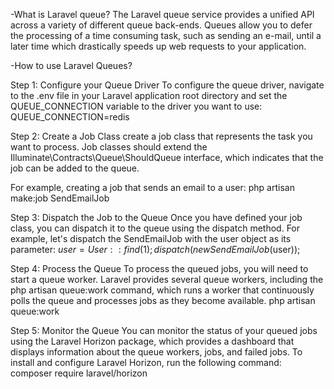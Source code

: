 -What is Laravel queue?
The Laravel queue service provides a unified API across a variety of different queue back-ends. Queues allow you to defer the processing of a time consuming task, such as sending an e-mail, until a later time which drastically speeds up web requests to your application.

-How to use Laravel Queues?

Step 1: Configure your Queue Driver
To configure the queue driver, navigate to the .env file in your Laravel application root directory and set the QUEUE_CONNECTION variable to the driver you want to use:
QUEUE_CONNECTION=redis

Step 2: Create a Job Class
create a job class that represents the task you want to process. Job classes should extend the Illuminate\Contracts\Queue\ShouldQueue interface, which indicates that the job can be added to the queue.

For example, creating a job that sends an email to a user:
php artisan make:job SendEmailJob

Step 3: Dispatch the Job to the Queue
Once you have defined your job class, you can dispatch it to the queue using the dispatch method. For example, let's dispatch the SendEmailJob with the user object as its parameter:
$user = User::find(1);
dispatch(new SendEmailJob($user));

Step 4: Process the Queue
To process the queued jobs, you will need to start a queue worker. Laravel provides several queue workers, including the php artisan queue:work command, which runs a worker that continuously polls the queue and processes jobs as they become available.
php artisan queue:work

Step 5: Monitor the Queue
You can monitor the status of your queued jobs using the Laravel Horizon package, which provides a dashboard that displays information about the queue workers, jobs, and failed jobs.
To install and configure Laravel Horizon, run the following command:
composer require laravel/horizon